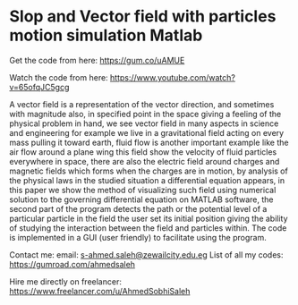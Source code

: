 # Slop and Vector field with particles motion simulation Matlab

 
Get the code from here: 
https://gum.co/uAMUE
 
Watch the code from here: 
https://www.youtube.com/watch?v=65ofqJC5gcg

A vector field is a representation of the vector direction, and sometimes with magnitude also, in specified point in the space giving a feeling of the physical problem in hand, we see vector field in many aspects in science and engineering for example we live in a gravitational field acting on every mass pulling it toward earth, fluid flow is another important example like the air flow around a plane wing this field show the velocity of fluid particles everywhere in space, there are also the electric field around charges and magnetic fields which forms when the charges are in motion, by analysis of the physical laws in the studied situation a differential equation appears, in this paper we show the method of visualizing such field using numerical solution to the governing differential equation on MATLAB software, the second part of the program detects the path or the potential level of a particular particle in the field the user set its initial position giving the ability of studying the interaction between the field and particles within.
The code is implemented in a GUI (user friendly) to facilitate using the program.

Contact me: 
email: s-ahmed.saleh@zewailcity.edu.eg 
List of all my codes: https://gumroad.com/ahmedsaleh

 
Hire me directly on freelancer: 
https://www.freelancer.com/u/AhmedSobhiSaleh 
